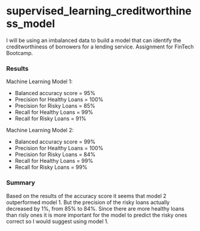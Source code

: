 # supervised_learning_creditworthiness_model
I will be using an imbalanced data to build a model that can identify the creditworthiness of borrowers for a lending service. Assignment for FinTech Bootcamp.

### Results

Machine Learning Model 1:
* Balanced accuracy score = 95%
* Precision for Healthy Loans = 100%
* Precision for Risky Loans = 85%
* Recall for Healthy Loans = 99%
* Recall for Risky Loans = 91%

Machine Learning Model 2:
* Balanced accuracy score = 99%
* Precision for Healthy Loans = 100%
* Precision for Risky Loans = 84%
* Recall for Healthy Loans = 99%
* Recall for Risky Loans = 99%

### Summary
Based on the results of the accuracy score it seems that model 2 outperformed model 1. But the precision of the risky loans actually decreased by 1%, from 85% to 84%. Since there are more healthy loans than risly ones it is more important for the model to predict the risky ones correct so I would suggest using model 1. 
